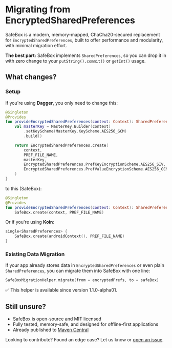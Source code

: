# Migrating from EncryptedSharedPreferences

SafeBox is a modern, memory-mapped, ChaCha20-secured replacement for `EncryptedSharedPreferences`, built to offer performance and modularity, with minimal migration effort.

**The best part:** SafeBox implements `SharedPreferences`, so you can drop it in with zero change
to your `putString().commit()` or `getInt()` usage.

## What changes?

### Setup

If you're using **Dagger**, you only need to change this:

```kotlin
@Singleton
@Provides
fun provideEncryptedSharedPreferences(context: Context): SharedPreferences {
    val masterKey = MasterKey.Builder(context)
        .setKeyScheme(MasterKey.KeyScheme.AES256_GCM)
        .build()

    return EncryptedSharedPreferences.create(
        context,
        PREF_FILE_NAME,
        masterKey,
        EncryptedSharedPreferences.PrefKeyEncryptionScheme.AES256_SIV,
        EncryptedSharedPreferences.PrefValueEncryptionScheme.AES256_GCM
    )
}
```

to this (SafeBox):

```kotlin
@Singleton
@Provides
fun provideEncryptedSharedPreferences(context: Context): SharedPreferences =
    SafeBox.create(context, PREF_FILE_NAME)
```

Or if you're using **Koin**:

```kotlin
single<SharedPreferences> {
    SafeBox.create(androidContext(), PREF_FILE_NAME)
}
```

### Existing Data Migration

If your app already stores data in `EncryptedSharedPreferences` or even plain `SharedPreferences`, you can migrate them into SafeBox with one line:

```kotlin
SafeBoxMigrationHelper.migrate(from = encryptedPrefs, to = safeBox)
```

✅ This helper is available since version 1.1.0-alpha01.

## Still unsure?

- SafeBox is open-source and MIT licensed
- Fully tested, memory-safe, and designed for offline-first applications
- Already published to [Maven Central](https://central.sonatype.com/artifact/io.github.harrytmthy-dev/safebox)

Looking to contribute? Found an edge case? Let us know or [open an issue](https://github.com/harrytmthy-dev/safebox/issues).